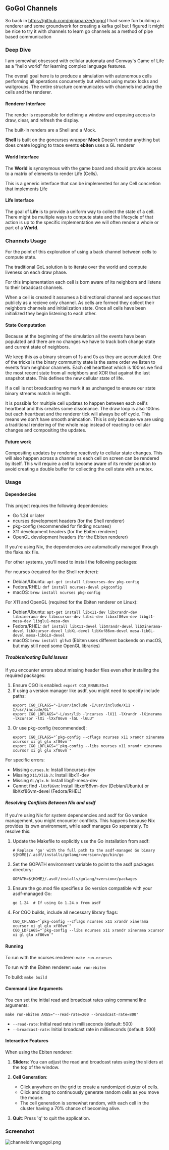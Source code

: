 ## GoGol Channels

So back in https://github.com/ninjapanzer/gogol I had some fun building a renderer and some groundwork for creating a kafka gol but I figured it might be nice to try it with channels to learn go channels as a method of pipe based communication

### Deep Dive
I am somewhat obsessed with cellular automata and Conway's Game of Life as a "hello world" for learning complex language features.

The overall goal here is to produce a simulation with autonomous cells performing all operations concurrently but without using mutex locks and waitgroups. The entire structure communicates with channels including the cells and the renderer.

#### Renderer Interface
The render is responsible for defining a window and exposing access to draw, clear, and refresh the display.

The built-in renders are a Shell and a Mock.

__Shell__ is built on the goncurses wrapper
__Mock__ Doesn't render anything but does create logging to trace events
__ebiten__ uses a GL renderer

#### World Interface

The __World__ is synonymous with the game board and should provide access to a matrix of elements to render Life (Cells).

This is a generic interface that can be implemented for any Cell concretion that implements Life

#### Life Interface

The goal of __Life__ is to provide a uniform way to collect the state of a cell. There might be multiple ways to compute state and the lifecycle of that action is up to the specific implementation we will often render a whole or part of a __World__.

### Channels Usage
For the point of this exploration of using a back channel between cells to compute state.

The traditional GoL solution is to iterate over the world and compute liveness on each draw phase.

For this implementation each cell is born aware of its neighbors and listens to their broadcast channels.

When a cell is created it assumes a bidirectional channel and exposes that publicly as a recieve only channel. 
As cells are formed they collect their neighbors channels and initialization state. Once all cells have been initialized they begin listening to each other.

#### State Computation
Because at the beginning of the simulation all the events have been populated and there are no changes we have to track both change state and current state of neighbors.

We keep this as a binary stream of 1s and 0s as they are accumulated. One of the tricks is the binary community state is the same order we listen to events from neighbor channels.
Each cell heartbeat which is 100ms we find the most recent state from all neighbors and XOR that against the last snapshot state. This defines the new cellular state of life.

If a cell is not broadcasting we mark it as unchanged to ensure our state binary streams match in length.

It is possible for multiple cell updates to happen between each cell's heartbeat and this creates some dissonance. The draw loop is also 100ms but each heartbeat and the renderer tick will always be off cycle.
This means we don't have smooth animcation. This is only because we are using a traditional rendering of the whole map instead of reacting to cellular changes and compositing the updates.

#### Future work
Compositing updates by rendering reactively to cellular state changes. This will also happen across a channel os each cell on screen can be rendered by itself.
This will require a cell to become aware of its render position to avoid creating a double buffer for collecting the cell state with a mutex.

### Usage

#### Dependencies
This project requires the following dependencies:
- Go 1.24 or later
- ncurses development headers (for the Shell renderer)
- pkg-config (recommended for finding ncurses)
- X11 development headers (for the Ebiten renderer)
- OpenGL development headers (for the Ebiten renderer)

If you're using Nix, the dependencies are automatically managed through the flake.nix file.

For other systems, you'll need to install the following packages:

For ncurses (required for the Shell renderer):
- Debian/Ubuntu: `apt-get install libncurses-dev pkg-config`
- Fedora/RHEL: `dnf install ncurses-devel pkgconfig`
- macOS: `brew install ncurses pkg-config`

For X11 and OpenGL (required for the Ebiten renderer on Linux):
- Debian/Ubuntu: `apt-get install libx11-dev libxrandr-dev libxinerama-dev libxcursor-dev libxi-dev libxxf86vm-dev libgl1-mesa-dev libglu1-mesa-dev`
- Fedora/RHEL: `dnf install libX11-devel libXrandr-devel libXinerama-devel libXcursor-devel libXi-devel libXxf86vm-devel mesa-libGL-devel mesa-libGLU-devel`
- macOS: `brew install glfw3` (Ebiten uses different backends on macOS, but may still need some OpenGL libraries)

##### Troubleshooting Build Issues
If you encounter errors about missing header files even after installing the required packages:

1. Ensure CGO is enabled: `export CGO_ENABLED=1`
2. If using a version manager like asdf, you might need to specify include paths:
   ```
   export CGO_CFLAGS="-I/usr/include -I/usr/include/X11 -I/usr/include/GL"
   export CGO_LDFLAGS="-L/usr/lib -lncurses -lX11 -lXrandr -lXinerama -lXcursor -lXi -lXxf86vm -lGL -lGLU"
   ```
3. Or use pkg-config (recommended):
   ```
   export CGO_CFLAGS="`pkg-config --cflags ncurses x11 xrandr xinerama xcursor xi gl glu xf86vm`"
   export CGO_LDFLAGS="`pkg-config --libs ncurses x11 xrandr xinerama xcursor xi gl glu xf86vm`"
   ```

For specific errors:
- Missing `curses.h`: Install libncurses-dev
- Missing `X11/Xlib.h`: Install libx11-dev
- Missing `GL/glx.h`: Install libgl1-mesa-dev
- Cannot find `-lXxf86vm`: Install libxxf86vm-dev (Debian/Ubuntu) or libXxf86vm-devel (Fedora/RHEL)

##### Resolving Conflicts Between Nix and asdf
If you're using Nix for system dependencies and asdf for Go version management, you might encounter conflicts. This happens because Nix provides its own environment, while asdf manages Go separately. To resolve this:

1. Update the Makefile to explicitly use the Go installation from asdf:
   ```
   # Replace 'go' with the full path to the asdf-managed Go binary
   ${HOME}/.asdf/installs/golang/<version>/go/bin/go
   ```

2. Set the GOPATH environment variable to point to the asdf packages directory:
   ```
   GOPATH=${HOME}/.asdf/installs/golang/<version>/packages
   ```

3. Ensure the go.mod file specifies a Go version compatible with your asdf-managed Go:
   ```
   go 1.24  # If using Go 1.24.x from asdf
   ```

4. For CGO builds, include all necessary library flags:
   ```
   CGO_CFLAGS="`pkg-config --cflags ncurses x11 xrandr xinerama xcursor xi gl glu xf86vm`"
   CGO_LDFLAGS="`pkg-config --libs ncurses x11 xrandr xinerama xcursor xi gl glu xf86vm`"
   ```

#### Running
To run with the ncurses renderer: `make run-ncurses`

To run with the Ebiten renderer: `make run-ebiten`

To build: `make build`

#### Command Line Arguments
You can set the initial read and broadcast rates using command line arguments:

```
make run-ebiten ARGS="--read-rate=200 --broadcast-rate=800"
```

- `--read-rate`: Initial read rate in milliseconds (default: 500)
- `--broadcast-rate`: Initial broadcast rate in milliseconds (default: 500)

#### Interactive Features
When using the Ebiten renderer:

1. **Sliders**: You can adjust the read and broadcast rates using the sliders at the top of the window.

2. **Cell Generation**: 
   - Click anywhere on the grid to create a randomized cluster of cells.
   - Click and drag to continuously generate random cells as you move the mouse.
   - The cell generation is somewhat random, with each cell in the cluster having a 70% chance of becoming alive.

3. **Quit**: Press 'q' to quit the application.

### Screenshot
![channeldrivengogol.png](channeldrivengogol.png)
